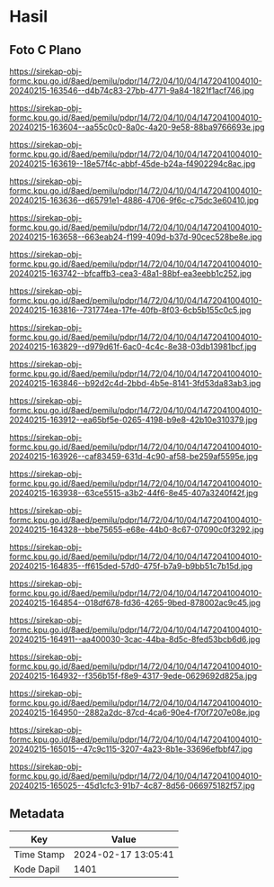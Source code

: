 # Hasil

## Foto C Plano

https://sirekap-obj-formc.kpu.go.id/8aed/pemilu/pdpr/14/72/04/10/04/1472041004010-20240215-163546--d4b74c83-27bb-4771-9a84-1821f1acf746.jpg

https://sirekap-obj-formc.kpu.go.id/8aed/pemilu/pdpr/14/72/04/10/04/1472041004010-20240215-163604--aa55c0c0-8a0c-4a20-9e58-88ba9766693e.jpg

https://sirekap-obj-formc.kpu.go.id/8aed/pemilu/pdpr/14/72/04/10/04/1472041004010-20240215-163619--18e57f4c-abbf-45de-b24a-f4902294c8ac.jpg

https://sirekap-obj-formc.kpu.go.id/8aed/pemilu/pdpr/14/72/04/10/04/1472041004010-20240215-163636--d65791e1-4886-4706-9f6c-c75dc3e60410.jpg

https://sirekap-obj-formc.kpu.go.id/8aed/pemilu/pdpr/14/72/04/10/04/1472041004010-20240215-163658--663eab24-f199-409d-b37d-90cec528be8e.jpg

https://sirekap-obj-formc.kpu.go.id/8aed/pemilu/pdpr/14/72/04/10/04/1472041004010-20240215-163742--bfcaffb3-cea3-48a1-88bf-ea3eebb1c252.jpg

https://sirekap-obj-formc.kpu.go.id/8aed/pemilu/pdpr/14/72/04/10/04/1472041004010-20240215-163816--731774ea-17fe-40fb-8f03-6cb5b155c0c5.jpg

https://sirekap-obj-formc.kpu.go.id/8aed/pemilu/pdpr/14/72/04/10/04/1472041004010-20240215-163829--d979d61f-6ac0-4c4c-8e38-03db13981bcf.jpg

https://sirekap-obj-formc.kpu.go.id/8aed/pemilu/pdpr/14/72/04/10/04/1472041004010-20240215-163846--b92d2c4d-2bbd-4b5e-8141-3fd53da83ab3.jpg

https://sirekap-obj-formc.kpu.go.id/8aed/pemilu/pdpr/14/72/04/10/04/1472041004010-20240215-163912--ea65bf5e-0265-4198-b9e8-42b10e310379.jpg

https://sirekap-obj-formc.kpu.go.id/8aed/pemilu/pdpr/14/72/04/10/04/1472041004010-20240215-163926--caf83459-631d-4c90-af58-be259af5595e.jpg

https://sirekap-obj-formc.kpu.go.id/8aed/pemilu/pdpr/14/72/04/10/04/1472041004010-20240215-163938--63ce5515-a3b2-44f6-8e45-407a3240f42f.jpg

https://sirekap-obj-formc.kpu.go.id/8aed/pemilu/pdpr/14/72/04/10/04/1472041004010-20240215-164328--bbe75655-e68e-44b0-8c67-07090c0f3292.jpg

https://sirekap-obj-formc.kpu.go.id/8aed/pemilu/pdpr/14/72/04/10/04/1472041004010-20240215-164835--ff615ded-57d0-475f-b7a9-b9bb51c7b15d.jpg

https://sirekap-obj-formc.kpu.go.id/8aed/pemilu/pdpr/14/72/04/10/04/1472041004010-20240215-164854--018df678-fd36-4265-9bed-878002ac9c45.jpg

https://sirekap-obj-formc.kpu.go.id/8aed/pemilu/pdpr/14/72/04/10/04/1472041004010-20240215-164911--aa400030-3cac-44ba-8d5c-8fed53bcb6d6.jpg

https://sirekap-obj-formc.kpu.go.id/8aed/pemilu/pdpr/14/72/04/10/04/1472041004010-20240215-164932--f356b15f-f8e9-4317-9ede-0629692d825a.jpg

https://sirekap-obj-formc.kpu.go.id/8aed/pemilu/pdpr/14/72/04/10/04/1472041004010-20240215-164950--2882a2dc-87cd-4ca6-90e4-f70f7207e08e.jpg

https://sirekap-obj-formc.kpu.go.id/8aed/pemilu/pdpr/14/72/04/10/04/1472041004010-20240215-165015--47c9c115-3207-4a23-8b1e-33696efbbf47.jpg

https://sirekap-obj-formc.kpu.go.id/8aed/pemilu/pdpr/14/72/04/10/04/1472041004010-20240215-165025--45d1cfc3-91b7-4c87-8d56-066975182f57.jpg


## Metadata

| Key        | Value               |
| ---------- | ------------------- |
| Time Stamp | 2024-02-17 13:05:41 |
| Kode Dapil | 1401                |




